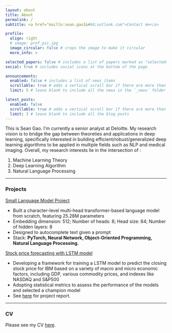 ```yaml
---
layout: about
title: About
permalink: /
subtitle: <a href="mailto:sean.gao1&#64;outlook.com">Contact me</a>

profile:
  align: right
  # image: prof_pic.jpg
  image_circular: false # crops the image to make it circular
  more_info: >

selected_papers: false # includes a list of papers marked as "selected={true}"
social: true # includes social icons at the bottom of the page

announcements:
  enabled: false # includes a list of news items
  scrollable: true # adds a vertical scroll bar if there are more than 3 news items
  limit: 5 # leave blank to include all the news in the `_news` folder

latest_posts:
  enabled: false
  scrollable: true # adds a vertical scroll bar if there are more than 3 new posts items
  limit: 3 # leave blank to include all the blog posts
---
```


This is Sean Gao. I'm currently a senior analyst at Deloitte. My research vision is to bridge the gap between theoreties and applications in deep learning, specifically interested in building efficient/robust/generalized deep learning algorithms to be applied in multiple fields such as NLP and medical imaging. Overall, my research interests lie in the intersection of :

1. Machine Learning Theory
2. Deep Learning Algorithm
3. Natural Language Processing

---

### Projects

[Small Language Model Project](https://github.com/seangao1/SG-GPT-SLM)

- Built a character-level multi-head transformer-based language model from scratch, featuring 25.28M parameters
- Embedding dimension: 512; Number of heads: 8; Head size: 64; Number of hidden layers: 8
- Designed to autocomplete text given a prompt
- Stack: **PyTorch, Neural Network, Object-Oriented Programming, Natural Language Processing.**


[Stock price forecasting with LSTM model](https://github.com/seangao1/LSTM-stock-price-forecast/blob/master/S_Gao_ML_Project_Stocks_with_LSTM_model.ipynb)

- Developing a framework for training a LSTM model to predict the closing stock price for IBM based on a variety of macro and micro economic factors, including GDP, various commodity prices, and indexes like NASDAQ and S&P500
- Adopting statistical metrics to assess the performance of the models and selected a champion model
- See [here](https://github.com/seangao1/LSTM-stock-price-forecast/blob/master/Predicting%20Stock%20Prices%20ML%20Project.pdf) for project report.

---

### CV

Please see my CV [here](https://seangao1.github.io/cv/).
